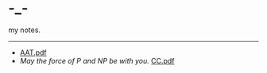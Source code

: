 # -_-

my notes.

---

- [AAT.pdf](https://nixnehc.github.io/notes/Argumentation-Theory/main.pdf)
- *May the force of P and NP be with you.* [CC.pdf](https://nixnehc.github.io/notes/Computability-Complexity/main.pdf)
